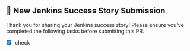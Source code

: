 ## 📝 New Jenkins Success Story Submission

Thank you for sharing your Jenkins success story! Please ensure you've completed the following tasks before submitting this PR.

- [x] check
